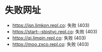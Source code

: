 # 失败网址
- https://jsn.limkon.repl.co: 失败 (403)
- https://start--stpstyc.repl.co: 失败 (403)
- https://qi.limqin.repl.co: 失败 (403)
- https://moo.zxco.repl.co: 失败 (403)
